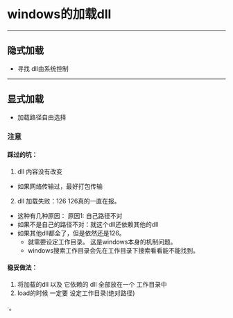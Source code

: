 # windows的加载dll
---
## 隐式加载
* 寻找 dll由系统控制

---
## 显式加载
* 加载路径自由选择

### 注意
#### 踩过的坑：
1. dll 内容没有改变
* 如果网络传输过，最好打包传输

2. dll 加载失败：126
126真的一直在报。
* 这种有几种原因： 原因1: 自己路径不对
* 如果不是自己的路径不对：就这个dll还依赖其他的dll
* 如果其他dll都全了，但是依然还是126。
  * 就需要设定工作目录。 这是windows本身的机制问题。
  * windows搜索工作目录会先在工作目录下搜索看看能不能找到。

#### 稳妥做法：
1. 将加载的dll 以及 它依赖的 dll 全部放在一个 工作目录中
2. load的时候 一定要 设定工作目录(绝对路径)


·。
